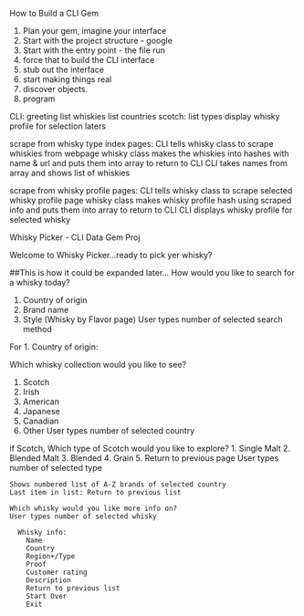How to Build a CLI Gem

1. Plan your gem, imagine your interface
2. Start with the project structure - google
3. Start with the entry point - the file run
4. force that to build the CLI interface
5. stub out the interface
6. start making things real
7. discover objects.
8. program


CLI:
greeting
list whiskies
  list countries
  scotch: list types
display whisky profile for selection
laters

scrape from whisky type index pages:
  CLI tells whisky class to scrape whiskies from webpage
  whisky class makes the whiskies into hashes with name & url and puts them into array to return to CLI
  CLI takes names from array and shows list of whiskies

scrape from whisky profile pages:
  CLI tells whisky class to scrape selected whisky profile page
  whisky class makes whisky profile hash using scraped info and puts them into array to return to CLI
  CLI displays whisky profile for selected whisky


Whisky Picker - CLI Data Gem Proj

Welcome to Whisky Picker...ready to pick yer whisky?

##This is how it could be expanded later...
How would you like to search for a whisky today?
1. Country of origin
2. Brand name
3. Style (Whisky by Flavor page)
User types number of selected search method

For 1. Country of origin:


  Which whisky collection would you like to see?
  1. Scotch
  2. Irish
  3. American
  4. Japanese
  5. Canadian
  6. Other
  User types number of selected country

   if Scotch,
    Which type of Scotch would you like to explore?
    1. Single Malt
    2. Blended Malt
    3. Blended
    4. Grain
    5. Return to previous page
    User types number of selected type

    Shows numbered list of A-Z brands of selected country
    Last item in list: Return to previous list

    Which whisky would you like more info on?
    User types number of selected whisky

      Whisky info:
        Name
        Country
        Region+/Type
        Proof
        Customer rating
        Description
        Return to previous list
        Start Over
        Exit
